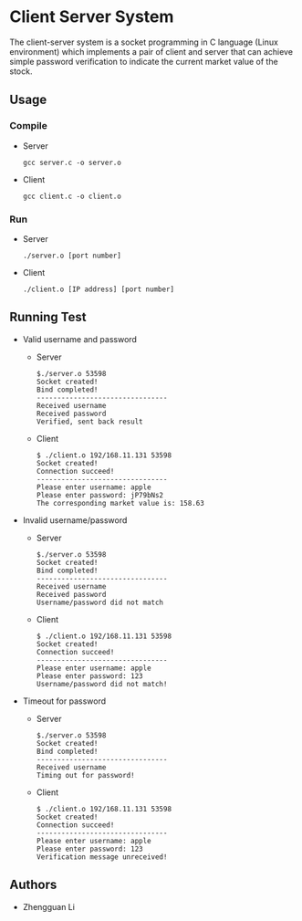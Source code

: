 # Client Server System

The client-server system is a socket programming in C language (Linux environment) which implements a pair of client and server that can achieve simple password verification to indicate the current market value of the stock.

## Usage

### Compile

- Server
    ```
    gcc server.c -o server.o
    ```

- Client
    ```
    gcc client.c -o client.o
    ```

### Run

- Server
    ```
    ./server.o [port number]
    ```

- Client
    ```
    ./client.o [IP address] [port number]
    ```

## Running Test

- Valid username and password
  - Server
    ```
    $./server.o 53598
    Socket created!
    Bind completed!
    --------------------------------
    Received username
    Received password
    Verified, sent back result
    ```

  - Client
    ```
    $ ./client.o 192/168.11.131 53598
    Socket created!
    Connection succeed!
    --------------------------------
    Please enter username: apple
    Please enter password: jP79bNs2
    The corresponding market value is: 158.63
    ```

- Invalid username/password
  - Server
    ```
    $./server.o 53598
    Socket created!
    Bind completed!
    --------------------------------
    Received username
    Received password
    Username/password did not match
    ```

  - Client
    ```
    $ ./client.o 192/168.11.131 53598
    Socket created!
    Connection succeed!
    --------------------------------
    Please enter username: apple
    Please enter password: 123
    Username/password did not match!
    ```

- Timeout for password
    - Server
        ```
        $./server.o 53598
        Socket created!
        Bind completed!
        --------------------------------
        Received username
        Timing out for password!
        ```
    - Client
        ```
        $ ./client.o 192/168.11.131 53598
        Socket created!
        Connection succeed!
        --------------------------------
        Please enter username: apple
        Please enter password: 123
        Verification message unreceived!
        ``` 
## Authors

- Zhengguan Li